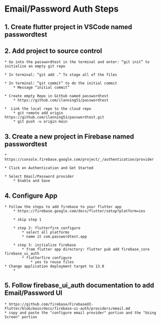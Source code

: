 # Email/Password Auth Steps

## 1. Create flutter project in VSCode named passwordtest 

## 2. Add project to source control
    * Go into the passwordtest in the terminal and enter: “git init” to initialize an empty git repo

    * In terminal: “git add .” To stage all of the files

    * In terminal: “git commit” to do the initial commit
        * Message “initial commit”

    * Create empty Repo in Github named passwordtest
        * https://github.com/ilanning51/passwordtest

    *  Link the local repo to the cloud repo
        * git remote add origin https://github.com/ilanning51/passwordtest.git
        * git push -u origin main

## 3. Create a new project in Firebase named passwordtest
    * https://console.firebase.google.com/project/_/authentication/provider

    * Click on Authentication and Get Started

    * Select Email/Password provider
        * Enable and Save
    
## 4. Configure App
    * Follow the steps to add firebase to your flutter app
        * https://firebase.google.com/docs/flutter/setup?platform=ios

        * skip step 1

        * step 2: flutterfire configure
            * select all platforms
            * name it com.passwordtest.app
        
        * step 3: initialize firebase
            * from flutter app directory: flutter pub add firebase_core firebase_ui_auth
            * flutterfire configure
                * yes to reuse files
    * Change application deployment target to 13.0
        * 

## 5. Follow firebase_ui_auth documentation to add Email/Password UI
    * https://github.com/firebase/FirebaseUI-Flutter/blob/main/docs/firebase-ui-auth/providers/email.md
    * copy and paste the "configure email provider" portion and the "Using Screen" portion



